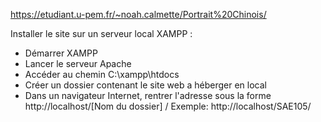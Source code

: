https://etudiant.u-pem.fr/~noah.calmette/Portrait%20Chinois/

Installer le site sur un serveur local XAMPP : 
- Démarrer XAMPP
- Lancer le serveur Apache
- Accéder au chemin C:\xampp\htdocs
- Créer un dossier contenant le site web a héberger en local
- Dans un navigateur Internet, rentrer l'adresse sous la forme http://localhost/[Nom du dossier] / Exemple: http://localhost/SAE105/
